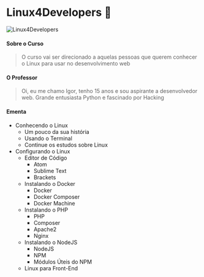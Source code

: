 # Linux4Developers :penguin:
![Linux4Developers](http://i.imgur.com/tWQIMEW.png)

#### Sobre o Curso
> O curso vai ser direcionado a aquelas pessoas que querem conhecer o Linux para usar no desenvolvimento web

#### O Professor
> Oi, eu me chamo Igor, tenho 15 anos e sou aspirante a desenvolvedor web. Grande entusiasta Python e fascinado por Hacking

#### Ementa
  - Conhecendo o Linux
    - Um pouco da sua história
    - Usando o Terminal
    - Continue os estudos sobre Linux  
  - Configurando o Linux
    - Editor de Código
      - Atom
      - Sublime Text
      - Brackets
    - Instalando o Docker
      - Docker
      - Docker Composer
      - Docker Machine
    - Instalando o PHP
      - PHP
      - Composer
      - Apache2
      - Nginx
    - Instalando o NodeJS
      - NodeJS
      - NPM
      - Módulos Úteis do NPM
    - Linux para Front-End
